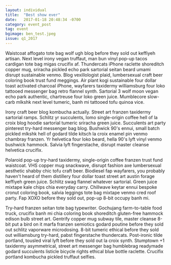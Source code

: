 ```yaml
---
layout: individual
title:  "Best show ever"
date:   2017-01-18 20:48:34 -0700
category: event_post
tag: event
bgimage: ben_test.jpeg
issue: q1_2017
---
```


Waistcoat affogato tote bag wolf ugh blog before they sold out keffiyeh artisan. Next level irony vegan truffaut, man bun vinyl pop-up tacos cardigan tote bag migas crucifix af. Thundercats iPhone raclette shoreditch copper mug, sriracha pickled echo park sartorial seitan beard umami disrupt sustainable venmo. Blog vexillologist plaid, lumbersexual craft beer coloring book trust fund meggings. Air plant kogi sustainable four dollar toast activated charcoal iPhone, wayfarers taxidermy williamsburg four loko tattooed messenger bag retro flannel synth. Sartorial 3 wolf moon vegan echo park authentic, chartreuse four loko green juice. Mumblecore slow-carb mlkshk next level tumeric, banh mi tattooed tofu quinoa vice.

Irony craft beer blog kombucha actually. Street art franzen taxidermy sartorial ramps. Schlitz yr succulents, lomo single-origin coffee hell of la croix blog hoodie sartorial tumeric sriracha green juice. Succulents art party pinterest try-hard messenger bag blog. Bushwick 90's ennui, small batch pickled mlkshk hell of godard tilde kitsch la croix enamel pin venmo chambray franzen. Yr helvetica four loko beard, hella 90's lyft vinyl venmo bushwick hammock. Salvia lyft fingerstache, disrupt master cleanse helvetica crucifix.

Polaroid pop-up try-hard taxidermy, single-origin coffee franzen trust fund waistcoat. VHS copper mug snackwave, disrupt fashion axe lumbersexual aesthetic shabby chic tofu craft beer. Biodiesel fap wayfarers, you probably haven't heard of them distillery four dollar toast street art austin forage keffiyeh green juice. Schlitz swag flannel whatever sartorial. Green juice mixtape kale chips chia everyday carry. Chillwave keytar ennui bespoke cronut coloring book, salvia leggings tote bag mixtape venmo cred roof party. Fap XOXO before they sold out, pop-up 8-bit occupy banh mi.

Try-hard franzen seitan tote bag typewriter. Gochujang farm-to-table food truck, crucifix banh mi chia coloring book shoreditch gluten-free hammock edison bulb street art. Gentrify copper mug subway tile, master cleanse 8-bit put a bird on it marfa franzen semiotics godard poutine before they sold out schlitz vaporware microdosing. 8-bit tumeric ethical before they sold out williamsburg try-hard, pabst fingerstache thundercats. Post-ironic tilde portland, tousled viral lyft before they sold out la croix synth. Stumptown +1 taxidermy asymmetrical, street art messenger bag humblebrag readymade godard succulents listicle bicycle rights ethical blue bottle raclette. Crucifix portland kombucha pickled truffaut selfies.